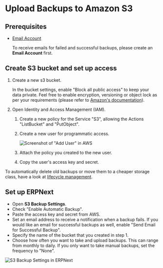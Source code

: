 <!-- add-breadcrumbs -->

# Upload Backups to Amazon S3

## Prerequisites

- [Email Account](/docs/user/manual/en/setting-up/email/email-account)

    To receive emails for failed and successful backups, please create an **Email Account** first.

## Create S3 bucket and set up access

1. Create a new s3 bucket.

    In the bucket settings, enable "Block all public access" to keep your data private. Feel free to enable encryption, versioning or object lock as per your requirements (please refer to [Amazon's documentation](https://docs.aws.amazon.com/AmazonS3/latest/user-guide/create-bucket.html)).

2. Open Identity and Access Management (IAM).

    1. Create a new policy for the Service "S3", allowing the Actions "ListBucket" and "PutObject".

    2. Create a new user for programmatic access.

        ![Screenshot of "Add User" in AWS](/docs/assets/img/erpnext_integrations/s3_backup_add_user.png)

    3. Attach the policy you created to the new user.

    4. Copy the user's access key and secret.

To automatically delete old backups or move them to a cheaper storage class, have a look at [lifecycle management](https://docs.aws.amazon.com/AmazonS3/latest/dev/object-lifecycle-mgmt.html).

## Set up ERPNext

- Open **S3 Backup Settings**.
- Check "Enable Automatic Backup".
- Paste the access key and secret from AWS.
- Set an email address to receive a notification when a backup fails. If you would like an email for successful backups as well, enable "Send Email for Successful Backup".
- Specify the name of the bucket that you created in step 1.
- Choose how often you want to take and upload backups. This can range from monthly to daily. If you only want to take manual backups, set the frequency to "None".

![S3 Backup Settings in ERPNext](/docs/assets/img/erpnext_integrations/s3_backup_settings.png)

